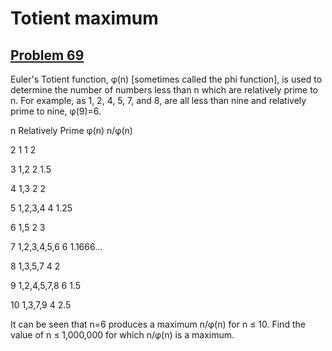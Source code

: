 # Totient maximum
## [Problem 69](https://projecteuler.net/problem=69)
Euler's Totient function, φ(n) [sometimes called the phi function], is used to determine the number of numbers less than n which are relatively prime to n. For example, as 1, 2, 4, 5, 7, and 8, are all less than nine and relatively prime to nine, φ(9)=6.

n
Relatively Prime
φ(n)
n/φ(n)


2
1
1
2


3
1,2
2
1.5


4
1,3
2
2


5
1,2,3,4
4
1.25


6
1,5
2
3


7
1,2,3,4,5,6
6
1.1666...


8
1,3,5,7
4
2


9
1,2,4,5,7,8
6
1.5


10
1,3,7,9
4
2.5

It can be seen that n=6 produces a maximum n/φ(n) for n ≤ 10.
Find the value of n ≤ 1,000,000 for which n/φ(n) is a maximum.
